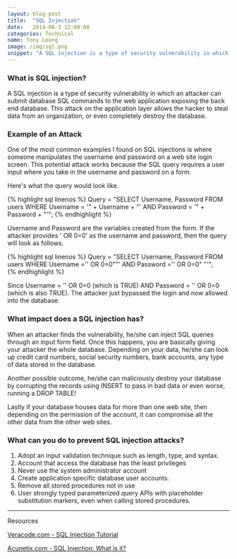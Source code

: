```yaml
---
layout: blog-post
title:  "SQL Injection"
date:   2014-06-3 12:00:00
categories: Technical
name: Tony Leung
image: /img/sql.png 
snippet: "A SQL injection is a type of security vulnerability in which an attacker can submit database SQL commands to the web application exposing the back end database.  This attack on the application layer allows the hacker to steal data from an organization, or even completely destroy the database."
---
```


### What is SQL injection?

A SQL injection is a type of security vulnerability in which an attacker can submit database SQL commands to the web application exposing the back end database.  This attack on the application layer allows the hacker to steal data from an organization, or even completely destroy the database. 

### Example of an Attack

One of the most common examples I found on SQL injections is where someone manipulates the username and password on a web site login screen.  This potential attack works because the SQL query requires a user input where you take in the username and password on a form.

Here's what the query would look like. 

{% highlight sql linenos %}
Query = "SELECT Username, Password 
FROM users 
WHERE Username = '" + Username + "'
  AND Password = '" + Password + "'";
{% endhighlight %}

Username and Password are the variables created from the form.  If the attacker provides ' OR 0=0' as the username and password, then the query will look as follows.

{% highlight sql linenos %}
Query = "SELECT Username, Password 
FROM users 
WHERE Username ='' OR 0=0""'
 AND Password ='' OR 0=0" "'";   
{% endhighlight %}


Since Username = '' OR 0=0 (which is TRUE) AND Password = '' OR 0=0 (which is also TRUE).   The attacker just bypassed the login and now allowed into the database.  

### What impact does a SQL injection has?

When an attacker finds the vulnerability, he/she can inject SQL queries through an input form field.   Once this happens, you are basically giving your attacker the whole database.   Depending on your data, he/she can look up credit card numbers, social security numbers, bank accounts, any type of data stored in the database.

Another possible outcome, he/she can maliciously destroy your database by corrupting the records using INSERT to pass in bad data or even worse, running a DROP TABLE!

Lastly if your database houses data for more than one web site, then depending on the permission of the account, it can compromise all the other data from the other web sites.  

### What can you do to prevent SQL injection attacks?

1.  Adopt an input validation technique such as length, type, and syntax.
2.  Account that access the database has the least privileges
3.  Never use the system administrator account
4.  Create application specific database user accounts.
5.  Remove all stored procedures not in use
6.  User strongly typed parameterized query APIs with placeholder substitution markers, even when calling stored procedures.

* * *

Resources

[Veracode.com - SQL Injection Tutorial](http://www.veracode.com/security/sql-injection)

[Acunetix.com - SQL Injection: What is it?](https://www.acunetix.com/websitesecurity/sql-injection/)
